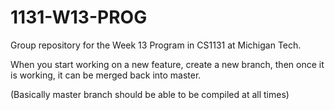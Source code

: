 # 1131-W13-PROG
Group repository for the Week 13 Program in CS1131 at Michigan Tech.


When you start working on a new feature, create a new branch, then once it is working, it can be merged back into master.

(Basically master branch should be able to be compiled at all times)

